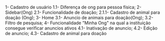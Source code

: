 1- Cadastro de usuário
  1.1- Diferença de ong para pessoa física;
2- Sidebar(Ong)
  2.1- Funcionalidade de doação;
    2.1.1- Cadastro de animal para doação (Ong);
3- Home
  3.1- Anuncio de animais para doação(Ong);
  3.2- Filtro de pesquisa;
4- Funcionalidade "Minha Ong" na qual a instituição consegue verificar anuncios ativos
  4.1- Inativação de anuncio;
  4.2- Edição de anuncio;
  4.3- Cadastro de animal para doação